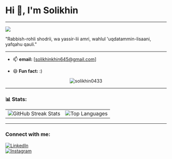 # Hi 👋, I'm Solikhin
---
![](https://user-images.githubusercontent.com/74038190/225813708-98b745f2-7d22-48cf-9150-083f1b00d6c9.gif)

"Rabbish-rohli shodrii, wa yassir-lii amri, wahlul 'uqdatammin-lisaani, yafqahu qauli."

---
  
- 📫 **email:** [solikhinkhin645@gmail.com]
   
- 😄 **Fun fact:** :)
<p align="center">
  <img src="https://komarev.com/ghpvc/?username=solikhin0433&label=Profile%20views&color=0e75b6&style=flat" alt="solikhin0433" />
</p>

---

### 📊 Stats:

<table>
  <tr>
    <td align="left">
      <img src="https://github-readme-streak-stats.herokuapp.com/?user=solikhin0433&theme=vue-dark&hide_border=true" alt="GitHub Streak Stats" />
    </td>
    <td align="right">
      <img src="https://github-readme-stats.vercel.app/api/top-langs/?username=solikhin0433&theme=vue-dark&show_icons=true&hide_border=true&layout=compact" alt="Top Languages" />
    </td>
  </tr>
</table>

---

### Connect with me:  

[![LinkedIn](https://img.shields.io/badge/-LinkedIn-blue?style=for-the-badge&logo=LinkedIn&logoColor=white)](https://linkedin.com/in/solikhin-khin-03b63b252/)  
[![Instagram](https://img.shields.io/badge/-Instagram-E4405F?style=for-the-badge&logo=instagram&logoColor=white)](https://instagram.com/solikhin168)


